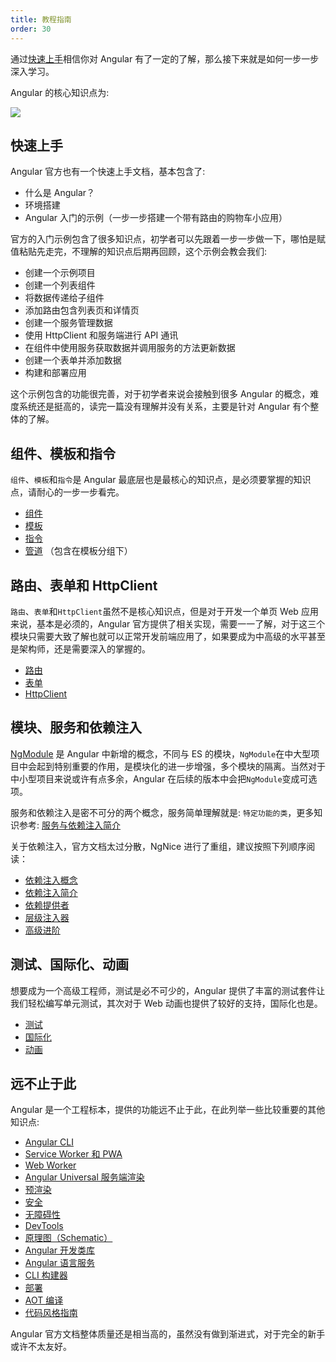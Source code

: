 ```yaml
---
title: 教程指南
order: 30
---
```


通过[快速上手](docs/getting-started)相信你对 Angular 有了一定的了解，那么接下来就是如何一步一步深入学习。

Angular 的核心知识点为:

![](assets/images/angular-core-knowledge.png)

## 快速上手
Angular 官方也有一个快速上手文档，基本包含了: 
- 什么是 Angular？
- 环境搭建
- Angular 入门的示例（一步一步搭建一个带有路由的购物车小应用）

官方的入门示例包含了很多知识点，初学者可以先跟着一步一步做一下，哪怕是赋值粘贴先走完，不理解的知识点后期再回顾，这个示例会教会我们:
- 创建一个示例项目
- 创建一个列表组件
- 将数据传递给子组件
- 添加路由包含列表页和详情页
- 创建一个服务管理数据
- 使用 HttpClient 和服务端进行 API 通讯
- 在组件中使用服务获取数据并调用服务的方法更新数据
- 创建一个表单并添加数据
- 构建和部署应用

<alert>这个示例包含的功能很完善，对于初学者来说会接触到很多 Angular 的概念，难度系统还是挺高的，读完一篇没有理解并没有关系，主要是针对 Angular 有个整体的了解。</alert>

## 组件、模板和指令

`组件`、`模板`和`指令`是 Angular 最底层也是最核心的知识点，是必须要掌握的知识点，请耐心的一步一步看完。

- [组件](https://angular.cn/guide/component-overview)
- [模板](https://angular.cn/guide/template-syntax)
- [指令](https://angular.cn/guide/built-in-directives)
- [管道](https://angular.cn/guide/pipes) （包含在模板分组下）

## 路由、表单和 HttpClient

`路由`、`表单`和`HttpClient`虽然不是核心知识点，但是对于开发一个单页 Web 应用来说，基本是必须的，Angular 官方提供了相关实现，需要一一了解，对于这三个模块只需要大致了解也就可以正常开发前端应用了，如果要成为中高级的水平甚至是架构师，还是需要深入的掌握的。

- [路由](https://angular.cn/guide/routing-overview)
- [表单](https://angular.cn/guide/forms-overview)
- [HttpClient](https://angular.cn/guide/http)

## 模块、服务和依赖注入
[NgModule](https://angular.cn/guide/ngmodules) 是 Angular 中新增的概念，不同与 ES 的模块，`NgModule`在中大型项目中会起到特别重要的作用，是模块化的进一步增强，多个模块的隔离。当然对于中小型项目来说或许有点多余，Angular 在后续的版本中会把`NgModule`变成可选项。

服务和依赖注入是密不可分的两个概念，服务简单理解就是: `特定功能的类`，更多知识参考: [服务与依赖注入简介](https://angular.cn/guide/architecture-services)

关于依赖注入，官方文档太过分散，NgNice 进行了重组，建议按照下列顺序阅读：
- [依赖注入概念](/docs/di/concept)
- [依赖注入简介](/docs/di/intro)
- [依赖提供者](/docs/di/provider)
- [层级注入器](/docs/di/hierarchical-di)
- [高级进阶](/docs/di/advanced)


## 测试、国际化、动画

想要成为一个高级工程师，测试是必不可少的，Angular 提供了丰富的测试套件让我们轻松编写单元测试，其次对于 Web 动画也提供了较好的支持，国际化也是。

- [测试](https://angular.cn/guide/testing)
- [国际化](https://angular.cn/guide/i18n-overview)
- [动画](https://angular.cn/guide/animations)

## 远不止于此

Angular 是一个工程标本，提供的功能远不止于此，在此列举一些比较重要的其他知识点:

- [Angular CLI](https://angular.cn/cli)
- [Service Worker 和 PWA](https://angular.cn/guide/service-worker-intro)
- [Web Worker](https://angular.cn/guide/web-worker)
- [Angular Universal 服务端渲染](https://angular.cn/guide/universalhttps://angular.cn/guide/universal)
- [预渲染](https://angular.cn/guide/prerendering)
- [安全](https://angular.cn/guide/security)
- [无障碍性](https://angular.cn/guide/accessibility)
- [DevTools](https://angular.cn/guide/devtools)
- [原理图（Schematic）](https://angular.cn/guide/schematics)
- [Angular 开发类库](https://angular.cn/guide/libraries)
- [Angular 语言服务](https://angular.cn/guide/language-service)
- [CLI 构建器](https://angular.cn/guide/cli-builder)
- [部署](https://angular.cn/guide/deployment)
- [AOT 编译](https://angular.cn/guide/aot-compiler)
- [代码风格指南](https://angular.cn/guide/docs-style-guide)



<alert>Angular 官方文档整体质量还是相当高的，虽然没有做到渐进式，对于完全的新手或许不太友好。</alert>
